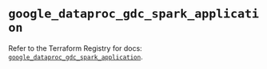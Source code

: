 # `google_dataproc_gdc_spark_application`

Refer to the Terraform Registry for docs: [`google_dataproc_gdc_spark_application`](https://registry.terraform.io/providers/hashicorp/google-beta/6.41.0/docs/resources/google_dataproc_gdc_spark_application).

